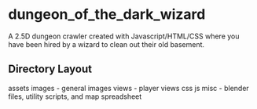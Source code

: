 # dungeon_of_the_dark_wizard
A 2.5D dungeon crawler created with Javascript/HTML/CSS where you have been hired by a wizard to clean out their old basement.

## Directory Layout
assets
    images  - general images
        views  - player views
css
js
misc  - blender files, utility scripts, and map spreadsheet